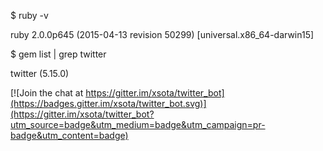 $ ruby -v

ruby 2.0.0p645 (2015-04-13 revision 50299) [universal.x86_64-darwin15]

$ gem list | grep twitter

twitter (5.15.0)


[![Join the chat at https://gitter.im/xsota/twitter_bot](https://badges.gitter.im/xsota/twitter_bot.svg)](https://gitter.im/xsota/twitter_bot?utm_source=badge&utm_medium=badge&utm_campaign=pr-badge&utm_content=badge)
